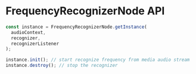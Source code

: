 # FrequencyRecognizerNode API

```js
const instance = FrequencyRecognizerNode.getInstance(
  audioContext,
  recognizer,
  recognizerListener
);

instance.init(); // start recognize frequency from media audio stream
instance.destroy(); // stop the recognizer
```
